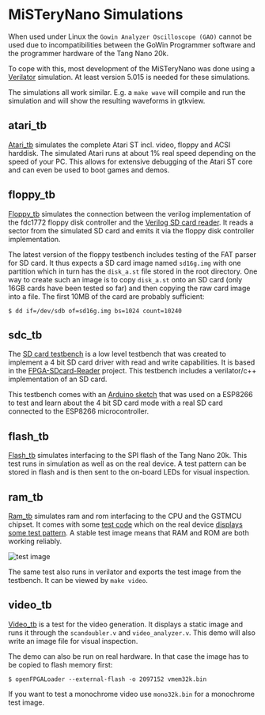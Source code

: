 # MiSTeryNano Simulations

When used under Linux the ```Gowin Analyzer Oscilloscope (GAO)``` cannot
be used due to incompatibilities between the GoWin Programmer software and
the programmer hardware of the Tang Nano 20k.

To cope with this, most development of the MiSTeryNano was done using
a [Verilator](https://www.veripool.org/verilator/) simulation. At least
version 5.015 is needed for these simulations.

The simulations all work similar. E.g. a ```make wave``` will
compile and run the simulation and will show the resulting
waveforms in gtkview.

## atari_tb

[Atari_tb](atari_tb) simulates the complete Atari ST incl. video,
floppy and ACSI harddisk. The simulated Atari runs at about 1% real
speed depending on the speed of your PC. This allows for extensive
debugging of the Atari ST core and can even be used to boot games
and demos.

## floppy_tb

[Floppy_tb](floppy_tb) simulates the connection between the verilog
implementation of the fdc1772 floppy disk controller and the [Verilog
SD card reader](https://github.com/WangXuan95/FPGA-SDcard-Reader). It reads
a sector from the simulated SD card and emits it via the floppy disk
controller implementation.

The latest version of the floppy testbench includes testing of the
FAT parser for SD card. It thus expects a SD card image named ```sd16g.img``` with one partition which in turn has the ```disk_a.st``` file stored
in the root directory. One way to create such an image is to copy
```disk_a.st``` onto an SD card (only 16GB cards have been tested so far)
and then copying the raw card image into a file. The first 10MB of the
card are probably sufficient:

```
$ dd if=/dev/sdb of=sd16g.img bs=1024 count=10240
```

## sdc_tb

The [SD card testbench](sdc_tb) is a low level testbench that was
created to implement a 4 bit SD card driver with read and write
capabilities. It is based in the
[FPGA-SDcard-Reader](https://github.com/WangXuan95/FPGA-SDcard-Reader)
project. This testbench includes a verilator/c++ implementation of an
SD card.

This testbench comes with an [Arduino sketch](sdc_tb/sdtest) that was
used on a ESP8266 to test and learn about the 4 bit SD card mode with
a real SD card connected to the ESP8266 microcontroller.

## flash_tb

[Flash_tb](flash_tb) simulates interfacing to the SPI flash of the Tang Nano
20k. This test runs in simulation as well as on the real device. A test
pattern can be stored in flash and is then sent to the on-board LEDs
for visual inspection.

## ram_tb

[Ram_tb](ram_tb) simulates ram and rom interfacing to the CPU and the
GSTMCU chipset. It comes with some [test code](ram_tb/ram_test.s)
which on the real device [displays some test
pattern](https://www.youtube.com/shorts/qndojsbH9jw). A stable test
image means that RAM and ROM are both working reliably.

![test image](../images/ram_tb.png)

The same test also runs in verilator and exports the test image from
the testbench. It can be viewed by ```make video```.

## video_tb

[Video_tb](video_tb) is a test for the video generation. It displays
a static image and runs it through the ```scandoubler.v``` and
```video_analyzer.v```. This demo will also write an image file
for visual inspection.

The demo can also be run on real hardware. In that case the image
has to be copied to flash memory first:

```
$ openFPGALoader --external-flash -o 2097152 vmem32k.bin
```

If you want to test a monochrome video use ```mono32k.bin``` for
a monochrome test image.
